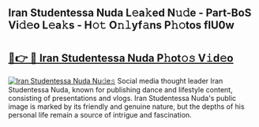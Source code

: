 ## Iran Studentessa Nuda L𝚎a𝚔ed N𝚞𝚍e - Part-BoS Vi𝚍𝚎o L𝚎a𝚔s - H𝚘𝚝 O𝚗𝚕yf𝚊ns P𝚑𝚘tos flU0w

# <h2><a href="http://kfcdekp.oniu.top/?m=Iran+Studentessa+Nuda">🔗👉 🔴 Iran Studentessa Nuda P𝚑ot𝚘𝚜 V𝚒d𝚎o</a></h2>

[![Iran Studentessa Nuda Nu𝚍e𝚜](https://i.imgur.com/0qMVB7G.gif)](http://kfcdekp.oniu.top/?m=Iran+Studentessa+Nuda)
Social media thought leader Iran Studentessa Nuda, known for publishing dance and lifestyle content, consisting of presentations and vlogs. Iran Studentessa Nuda's public image is marked by its friendly and genuine nature, but the depths of his personal life remain a source of intrigue and fascination.  
